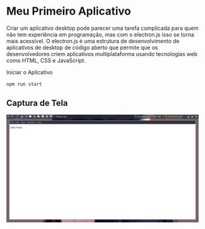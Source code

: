 # Meu Primeiro Aplicativo

Criar um aplicativo desktop pode parecer uma tarefa complicada para quem não tem experiência em programação, mas com o electron.js isso se torna mais acessível. O electron.js é uma estrutura de desenvolvimento de aplicativos de desktop de código aberto que permite que os desenvolvedores criem aplicativos multiplataforma usando tecnologias web como HTML, CSS e JavaScript.

Iniciar o Aplicativo

```bash
npm run start
```

## Captura de Tela

![Screenshot](./ArcoLinux-2023-05-02-1683081612_screenshot_1366x768.jpg)
